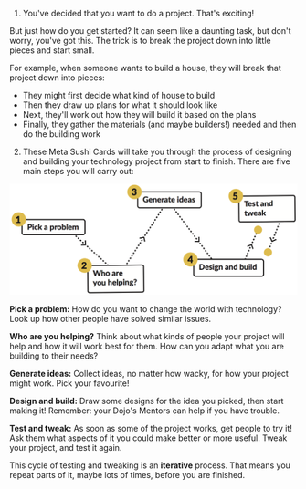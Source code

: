 1. You've decided that you want to do a project. That's exciting! 

 But just how do you get started? It can seem like a daunting task, but don't worry, you've got this. The trick is to break the project down into little pieces and start small. 

 For example, when someone wants to build a house, they will break that project down into pieces:
 - They might first decide what kind of house to build
 - Then they draw up plans for what it should look like
 - Next, they'll work out how they will build it based on the plans
 - Finally, they gather the materials (and maybe builders!) needed and then do the building work

2. These Meta Sushi Cards will take you through the process of designing and building your technology project from start to finish. There are five main steps you will carry out:

 ![](assets/projectdesignsteps.png)

 **Pick a problem:** How do you want to change the world with technology? Look up how other people have solved similar issues.
    
 **Who are you helping?** Think about what kinds of people your project will help and how it will work best for them. How can you adapt what you are building to their needs?

 **Generate ideas:** Collect ideas, no matter how wacky, for how your project might work. Pick your favourite!

 **Design and build:** Draw some designs for the idea you picked, then start making it! Remember: your Dojo's Mentors can help if you have trouble.
 
 **Test and tweak:** As soon as some of the project works, get people to try it! Ask them what aspects of it you could make better or more useful. Tweak your project, and test it again.
 
 This cycle of testing and tweaking is an **iterative** process. That means you repeat parts of it, maybe lots of times, before you are finished.

